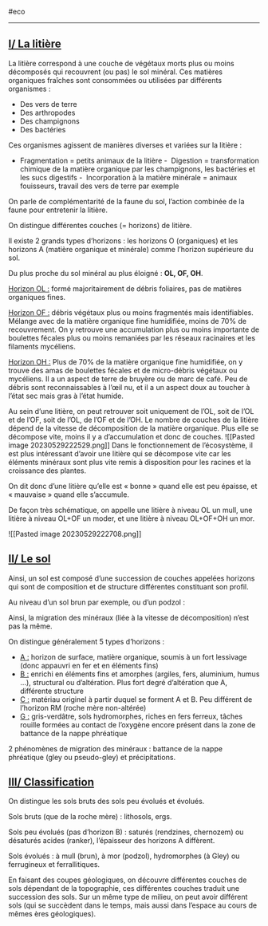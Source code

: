 #eco 
___

## <u>I/ La litière</u>

La litière correspond à une couche de végétaux morts plus ou moins décomposés qui recouvrent (ou pas) le sol minéral. Ces matières organiques fraîches sont consommées ou utilisées par différents organismes :

- Des vers de terre
- Des arthropodes
- Des champignons
- Des bactéries

Ces organismes agissent de manières diverses et variées sur la litière :

- Fragmentation = petits animaux de la litière
-  Digestion = transformation chimique de la matière organique par les champignons, les bactéries et les sucs digestifs
-  Incorporation à la matière minérale = animaux fouisseurs, travail des vers de terre par exemple

On parle de complémentarité de la faune du sol, l’action combinée de la faune pour entretenir la litière.

On distingue différentes couches (= horizons) de litière.

Il existe 2 grands types d’horizons : les horizons O (organiques) et les horizons A (matière organique et minérale) comme l’horizon supérieure du sol.

Du plus proche du sol minéral au plus éloigné : **OL, OF, OH**.

<u>Horizon OL :</u> formé majoritairement de débris foliaires, pas de matières organiques fines.

<u>Horizon OF :</u> débris végétaux plus ou moins fragmentés mais identifiables. Mélange avec de la matière organique fine humidifiée, moins de 70% de recouvrement. On y retrouve une accumulation plus ou moins importante de boulettes fécales plus ou moins remaniées par les réseaux racinaires et les filaments mycéliens.

<u>Horizon OH :</u> Plus de 70% de la matière organique fine humidifiée, on y trouve des amas de boulettes fécales et de micro-débris végétaux ou mycéliens. Il a un aspect de terre de bruyère ou de marc de café. Peu de débris sont reconnaissables à l’œil nu, et il a un aspect doux au toucher à l’état sec mais gras à l’état humide.

Au sein d’une litière, on peut retrouver soit uniquement de l’OL, soit de l’OL et de l’OF, soit de l’OL, de l’OF et de l’OH. Le nombre de couches de la litière dépend de la vitesse de décomposition de la matière organique. Plus elle se décompose vite, moins il y a d’accumulation et donc de couches.
![[Pasted image 20230529222529.png]]
Dans le fonctionnement de l’écosystème, il est plus intéressant d’avoir une litière qui se décompose vite car les éléments minéraux sont plus vite remis à disposition pour les racines et la croissance des plantes.

On dit donc d’une litière qu’elle est « bonne » quand elle est peu épaisse, et « mauvaise » quand elle s’accumule.

De façon très schématique, on appelle une litière à niveau OL un mull, une litière à niveau OL+OF un moder, et une litière à niveau OL+OF+OH un mor.

![[Pasted image 20230529222708.png]]

## <u>II/ Le sol</u>

Ainsi, un sol est composé d’une succession de couches appelées horizons qui sont de composition et de structure différentes constituant son profil.

Au niveau d’un sol brun par exemple, ou d’un podzol :

Ainsi, la migration des minéraux (liée à la vitesse de décomposition) n’est pas la même.

On distingue généralement 5 types d’horizons :

- <u>A :</u> horizon de surface, matière organique, soumis à un fort lessivage (donc appauvri en fer et en éléments fins)
- <u>B :</u> enrichi en éléments fins et amorphes (argiles, fers, aluminium, humus …), structural ou d’altération. Plus fort degré d’altération que A, différente structure
- <u>C :</u> matériau originel à partir duquel se forment A et B. Peu différent de l’horizon RM (roche mère non-altérée)
- <u>G :</u> gris-verdâtre, sols hydromorphes, riches en fers ferreux, tâches rouille formées au contact de l’oxygène encore présent dans la zone de battance de la nappe phréatique

2 phénomènes de migration des minéraux : battance de la nappe phréatique (gley ou pseudo-gley) et précipitations.

## <u>III/ Classification</u>

On distingue les sols bruts des sols peu évolués et évolués.

Sols bruts (que de la roche mère) : lithosols, ergs.

Sols peu évolués (pas d’horizon B) : saturés (rendzines, chernozem) ou désaturés acides (ranker), l’épaisseur des horizons A diffèrent.

Sols évolués : à mull (brun), à mor (podzol), hydromorphes (à Gley) ou ferrugineux et ferrallitiques.

En faisant des coupes géologiques, on découvre différentes couches de sols dépendant de la topographie, ces différentes couches traduit une succession des sols. Sur un même type de milieu, on peut avoir différent sols (qui se succèdent dans le temps, mais aussi dans l’espace au cours de mêmes ères géologiques).